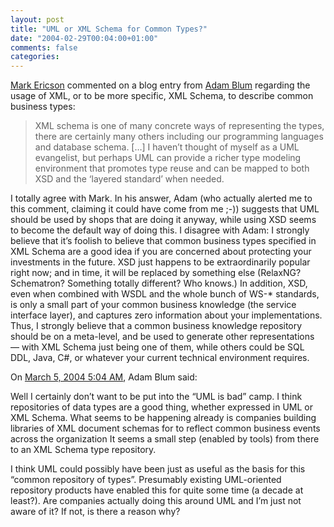 ```yaml
---
layout: post
title: "UML or XML Schema for Common Types?"
date: "2004-02-29T00:04:00+01:00"
comments: false
categories: 
---
```


<p><a href="http://www.mindreef.com/people/markericson/weblog/comments/201_0_29_0_C/">Mark Ericson</a> commented on a blog entry from <a href="http://blum.typepad.com/coarsegrained/2003/11/xml_schemas.html">Adam Blum</a> regarding the usage of XML, or to be more specific, XML Schema, to describe common business types:</p>

<blockquote> XML schema is one of many concrete ways of representing the types, there are certainly many others including our programming languages and database schema. [&#8230;]  I haven&#8217;t thought of myself as a UML evangelist, but perhaps UML can provide a richer type modeling environment that promotes type reuse and can be mapped to both XSD and the &#8216;layered standard&#8217; when needed.</blockquote>

<p>I totally agree with Mark. In his answer, Adam (who actually alerted me to this comment, claiming it could have come from me ;-)) suggests that UML should be used by shops that are doing it anyway, while using XSD seems to become the default way of doing this.
I disagree with Adam: I strongly believe that it&#8217;s foolish to believe that common business types specified in XML Schema are a good idea if you are concerned about protecting your investments in the future. XSD just happens to be extraordinarily popular right now; and in time, it will be replaced by something else (RelaxNG? Schematron? Something totally different? Who knows.) In addition, XSD, even when combined with WSDL and the whole bunch of WS-* standards, is only a small part of your common business knowledge (the service interface layer), and captures zero information about your implementations.
Thus, I strongly believe that a common business knowledge repository should be on a meta-level, and be used to generate other representations &mdash; with XML Schema just being one of them, while others could be SQL DDL, Java, C#, or whatever your current technical environment requires.</p>

<section class="comments">

<div class="comment" id="comment-223">
On <a href="#comment-223" title="Permalink to this comment">March  5, 2004  5:04 AM</a>, Adam Blum
said:
<p>Well I certainly don&#8217;t want to be put into the &#8220;UML is bad&#8221; camp. I think repositories of data types are a good thing, whether expressed in UML or XML Schema.  What seems to be happening already is companies building libraries of XML document schemas for to reflect common business events across the organization  It seems a small step (enabled by tools) from there to an XML Schema type repository.    </p>

<p>I think UML could possibly have been just as useful as the basis for this &#8220;common repository of types&#8221;. Presumably existing UML-oriented repository products have enabled this for quite some time (a decade at least?).  Are companies actually doing this around UML and I&#8217;m just not aware of it?  If not, is there a reason why?</p>


</section>

